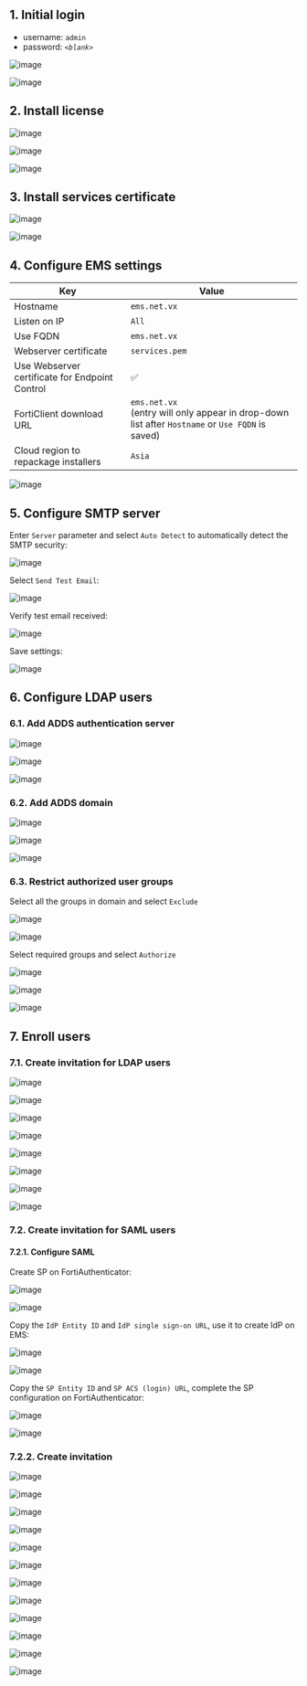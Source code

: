 ## 1. Initial login

- username: `admin`
- password: _`<blank>`_

![image](https://github.com/user-attachments/assets/0034193b-bd7e-49de-8ae9-2c037806f590)

![image](https://github.com/user-attachments/assets/3d2e4cd9-4985-4e69-807a-4d93185161b7)

## 2. Install license

![image](https://github.com/user-attachments/assets/6dcabc2b-77c0-4df6-bd17-21ff315b6c99)

![image](https://github.com/user-attachments/assets/09c8c7d1-5689-49b9-bb47-63a13559d74d)

![image](https://github.com/user-attachments/assets/a3ad8ddc-0436-4c4c-9804-75588473ff83)

## 3. Install services certificate

![image](https://github.com/user-attachments/assets/80b15ec2-c089-4616-8f1f-edea1716a29a)

![image](https://github.com/user-attachments/assets/5a3ff0c0-b8bc-4051-a25d-493a33936d52)

## 4. Configure EMS settings

|Key|Value|
|---|---|
|Hostname|`ems.net.vx`|
|Listen on IP|`All`|
|Use FQDN|`ems.net.vx`|
|Webserver certificate|`services.pem`|
|Use Webserver certificate for Endpoint Control|✅|
|FortiClient download URL|`ems.net.vx`<br>(entry will only appear in drop-down list after `Hostname` or `Use FQDN` is saved)|
|Cloud region to repackage installers|`Asia`|

![image](https://github.com/user-attachments/assets/84a2a6f9-fe64-40e6-809e-75d2cb72ce3e)

## 5. Configure SMTP server

Enter `Server` parameter and select `Auto Detect` to automatically detect the SMTP security:

![image](https://github.com/user-attachments/assets/91e8e3c3-f8ca-4c54-907d-d9d83b35a9f4)

Select `Send Test Email`:

![image](https://github.com/user-attachments/assets/2cb23658-187e-44ae-9fcc-e279d71ed6a5)

Verify test email received:

![image](https://github.com/user-attachments/assets/c19d0a57-5c78-40ad-be96-32261611d415)

Save settings:

![image](https://github.com/user-attachments/assets/f01e2fc0-19b4-4f05-94bd-8e84fe67c93e)

## 6. Configure LDAP users

### 6.1. Add ADDS authentication server

![image](https://github.com/user-attachments/assets/4d3c2030-3da8-4974-8268-555d5bf9f731)

![image](https://github.com/user-attachments/assets/aa344acc-8403-48b2-b80a-af98195899b3)

![image](https://github.com/user-attachments/assets/78bf273c-8ae5-4cc4-b76b-0b4833fdb916)

### 6.2. Add ADDS domain

![image](https://github.com/user-attachments/assets/2f61d35c-6e6f-498e-94a4-67d082f20220)

![image](https://github.com/user-attachments/assets/55c0a244-9d7a-4f85-be26-53dc7405fbec)

![image](https://github.com/user-attachments/assets/f685ff92-3409-4966-aa2a-7b167fc46409)

### 6.3. Restrict authorized user groups

Select all the groups in domain and select `Exclude`

![image](https://github.com/user-attachments/assets/a84dc3f0-f30c-467f-b4f6-0465190e36d0)

![image](https://github.com/user-attachments/assets/8f933a6d-c565-461d-a564-67631a3d8d52)

Select required groups and select `Authorize`

![image](https://github.com/user-attachments/assets/bf640f8b-e9fd-4772-bcff-854ee365bcb5)

![image](https://github.com/user-attachments/assets/3b48fbf6-0046-40d8-940d-d0cb2ed6c7a6)

![image](https://github.com/user-attachments/assets/55d5d579-fe4c-40b5-b9c3-caaee19a0d9b)

## 7. Enroll users

### 7.1. Create invitation for LDAP users

![image](https://github.com/user-attachments/assets/c95d87b9-fb12-42fc-a2da-4d7484a8ded7)

![image](https://github.com/user-attachments/assets/90996bfe-936f-4d91-8336-7b63159d7a10)

![image](https://github.com/user-attachments/assets/6997988b-1221-412c-a212-7960eab6584b)

![image](https://github.com/user-attachments/assets/fbe88f17-c47d-41a5-95f2-03fc0464d487)

![image](https://github.com/user-attachments/assets/83c6e10d-b53e-493c-ad08-78eb3a44aba2)

![image](https://github.com/user-attachments/assets/04a7e23e-f73a-44c9-b942-9d4e4f195998)

![image](https://github.com/user-attachments/assets/9fd937a1-4ef6-4e07-98e5-70587bfca8ff)

![image](https://github.com/user-attachments/assets/4624a7ee-2f56-4510-9175-8af361ae880b)

### 7.2. Create invitation for SAML users

#### 7.2.1. Configure SAML

Create SP on FortiAuthenticator:

![image](https://github.com/user-attachments/assets/17e961db-a3d5-48bc-8f9c-3f158da80bec)

![image](https://github.com/user-attachments/assets/274c9d5d-4ba5-4cac-b679-fa4be7f120bb)

Copy the `IdP Entity ID` and `IdP single sign-on URL`, use it to create IdP on EMS:

![image](https://github.com/user-attachments/assets/65d6917d-e032-4ebf-9e76-3d344f5f4f62)

![image](https://github.com/user-attachments/assets/0fed1661-10da-4c87-afe5-622613d4ef7e)

Copy the `SP Entity ID` and `SP ACS (login) URL`, complete the SP configuration on FortiAuthenticator:

![image](https://github.com/user-attachments/assets/ba7477f8-bfca-463c-acc0-396f7faa015b)

![image](https://github.com/user-attachments/assets/db71611a-d59c-4a30-9ccd-47c6d849fb9a)

### 7.2.2. Create invitation

![image](https://github.com/user-attachments/assets/d9b8cf33-8258-4937-bf8d-9353f7c6bbcc)

![image](https://github.com/user-attachments/assets/4ec6deff-1f59-4f2c-bad7-a3865cbd3d02)

![image](https://github.com/user-attachments/assets/6997988b-1221-412c-a212-7960eab6584b)

![image](https://github.com/user-attachments/assets/fbe88f17-c47d-41a5-95f2-03fc0464d487)

![image](https://github.com/user-attachments/assets/32ea9d8e-5196-422e-a87e-582c3546e55a)

![image](https://github.com/user-attachments/assets/db91c57e-61e4-4542-96ab-e518e59f6054)

![image](https://github.com/user-attachments/assets/175f0fed-54c3-4584-a770-f5b19dcd8e37)

![image](https://github.com/user-attachments/assets/f1e71999-370e-404d-a12d-f9722ac6a83d)

![image](https://github.com/user-attachments/assets/c6fe858b-5297-475c-ac8a-b2c813fc6b6f)

![image](https://github.com/user-attachments/assets/d21d260a-b588-4db9-a149-2e8ef40382dc)

![image](https://github.com/user-attachments/assets/546c4f7d-4e07-4894-90df-417720554a9f)

![image](https://github.com/user-attachments/assets/226e9a86-33ea-4b73-98de-846db8d0f377)
